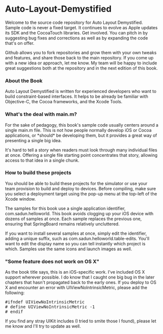 Auto-Layout-Demystified
=======================

Welcome to the source code repository for Auto Layout Demystified. Sample code is never a fixed target. It continues to evolve as Apple updates its SDK and the CocoaTouch libraries. Get involved. You can pitch in by suggesting bug fixes and corrections as well as by expanding the code that's on offer. 

Github allows you to fork repositories and grow them with your own tweaks and features, and share those back to the main repository. If you come up with a new idea or approach, let me know. My team will be happy to include great suggestions both at the repository and in the next edition of this book.

<h3>About the Book</h3>
Auto Layout Demystified is written for experienced developers who want to build constraint-based interfaces. It helps to be already be familiar with Objective-C, the Cocoa frameworks, and the Xcode Tools. 

<h3>What's the deal with main.m?</h3>
For the sake of pedagogy, this book's sample code usually centers around a single main.m file. This is not how people normally develop iOS or Cocoa applications, or *should* be developing them, but it provides a great way of presenting a single big idea. 

It's hard to tell a story when readers must look through many individual files at once. Offering a single file starting point concentrates that story, allowing access to that idea in a single chunk.

<h3>How to build these projects</h3>
You should be able to build these projects for the simulator or use your team provision to build and deploy to devices. Before compiling, make sure you select a deployment target using the pop-up menu at the top-left of the Xcode window. 

The samples for this book use a single application identifier, com.sadun.helloworld. This book avoids clogging up your iOS device with dozens of samples at once. Each sample replaces the previous one, ensuring that SpringBoard remains relatively uncluttered. 

If you want to install several samples at once, simply edit the identifier, adding a unique suffix, such as com.sadun.helloworld.table-edits. You'll want to edit the display name so you can tell instantly which project is which. Samples use the same icons and launch images as well.

<h3>"Some feature does not work on OS X"</h3>
As the book title says, this is an iOS-specific work. I've included OS X support wherever possible. I do know that I caught one big bug in the later chapters that hasn't propagated back to the early ones. If you deploy to OS X and encounter an error with UIViewNoIntrinsicMetric, please add the following:

<pre>#ifndef UIViewNoIntrinsicMetric
# define UIViewNoIntrinsicMetric -1
# endif</pre>

If you find any stray UIKit includes (I tried to smite those I found), please let me know and I'll try to update as well.
